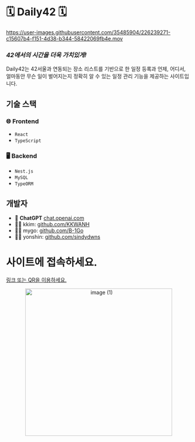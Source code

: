 # 🗓️ Daily42 🗓️

https://user-images.githubusercontent.com/35485904/226239271-c15607b4-f151-4d38-b344-58422069fb4e.mov


### _42에서의 시간을 더욱 가치있게!_

Daily42는 42서울과 연동되는 장소 리스트를 기반으로 한 일정 등록과 언제, 어디서, 얼마동안 무슨 일이 벌어지는지 정확히 알 수 있는 일정 관리 기능을 제공하는 사이트입니다.

## 기술 스택

### 🌐 Frontend
- `React`
- `TypeScript`

### 🖥️ Backend
- `Nest.js`
- `MySQL`
- `TypeORM`

## 개발자

- 🤖 **ChatGPT** [chat.openai.com](https://chat.openai.com)
- 🧑‍💻 kkim: [github.com/KKWANH](https://github.com/KKWANH)
- 🧑‍💻 mygo: [github.com/B-1Go](https://github.com/B-1Go)
- 🧑‍💻 yonshin: [github.com/sindydwns](https://github.com/sindydwns)

# 사이트에 접속하세요.

[링크 또는 QR을 이용하세요.](http://yonshin.cafe24app.com/)

<div align="center">
  <a href="http://yonshin.cafe24app.com/">
    <img width="400" alt="image (1)" src="https://user-images.githubusercontent.com/35485904/226239570-e16c779b-376f-40cf-9344-4e59c9c525fe.png">
  </a>
</div>
